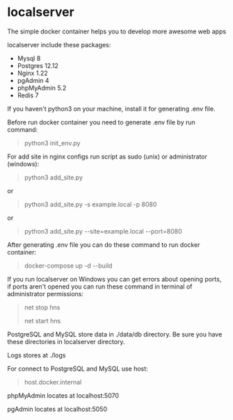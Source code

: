 # localserver
The simple docker container helps you to develop more awesome web apps

localserver include these packages:
* Mysql 8
* Postgres 12.12
* Nginx 1.22
* pgAdmin 4
* phpMyAdmin 5.2
* Redis 7

If you haven't python3 on your machine, install it for generating .env file.

Before run docker container you need to generate .env file by run command:
> python3 init_env.py

For add site in nginx configs run script as sudo (unix) or administrator (windows):

> python3 add_site.py

or

> python3 add_site.py -s example.local -p 8080

or

> python3 add_site.py --site=example.local --port=8080

After generating .env file you can do these command to run docker container:
> docker-compose up -d --build

If you run localserver on Windows you can get errors about opening ports, if ports aren't opened you can run these command in terminal of administrator permissions:
> net stop hns
> 
> net start hns

PostgreSQL and MySQL store data in ./data/db directory.
Be sure you have these directories in localserver directory.

Logs stores at ./logs

For connect to PostgreSQL and MySQL use host:
> host.docker.internal

phpMyAdmin locates at localhost:5070

pgAdmin locates at localhost:5050